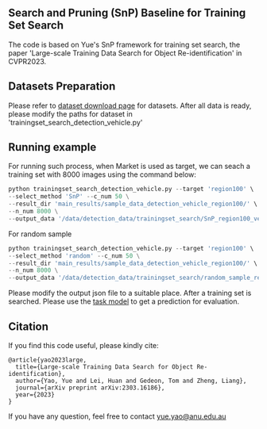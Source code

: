 ## Search and Pruning (SnP) Baseline for Training Set Search


The code is based on Yue's SnP framework for training set search, the paper 'Large-scale Training Data Search for Object Re-identification' in CVPR2023.


<!-- ## Requirements

Please refer to [requirment](https://github.com/yorkeyao/DataCV2024/tree/main/task_model) of the task model. Addtionally, we need:

- Sklearn
- Scipy 1.2.1 -->

## Datasets Preparation

Please refer to [dataset download page](https://github.com/yorkeyao/DataCV2024/tree/main) for datasets. After all data is ready, please modify the paths for dataset in 'trainingset_search_detection_vehicle.py'

## Running example 

For running such process, when Market is used as target, we can seach a training set with 8000 images using the command below:

```python
python trainingset_search_detection_vehicle.py --target 'region100' \
--select_method 'SnP' --c_num 50 \
--result_dir 'main_results/sample_data_detection_vehicle_region100/' \
--n_num 8000 \
--output_data '/data/detection_data/trainingset_search/SnP_region100_vehicle_8000_random_c_num50.json'  
```

For random sample

```python
python trainingset_search_detection_vehicle.py --target 'region100' \
--select_method 'random' --c_num 50 \
--result_dir 'main_results/sample_data_detection_vehicle_region100/' \
--n_num 8000 \
--output_data '/data/detection_data/trainingset_search/random_sample_region100_vehicle_8000.json'  
```

Please modify the output json file to a suitable place. After a training set is searched. Please use the [task model](https://github.com/yorkeyao/DataCV2024/tree/main/task_model) to get a prediction for evaluation.  


## Citation

If you find this code useful, please kindly cite:

```
@article{yao2023large,
  title={Large-scale Training Data Search for Object Re-identification},
  author={Yao, Yue and Lei, Huan and Gedeon, Tom and Zheng, Liang},
  journal={arXiv preprint arXiv:2303.16186},
  year={2023}
}
```

If you have any question, feel free to contact yue.yao@anu.edu.au
